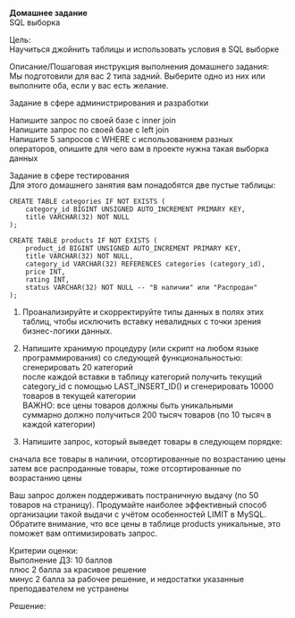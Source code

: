 **Домашнее задание**  
SQL выборка  

Цель:  
Научиться джойнить таблицы и использовать условия в SQL выборке  


Описание/Пошаговая инструкция выполнения домашнего задания:  
Мы подготовили для вас 2 типа задний. Выберите одно из них или выполните оба, если у вас есть желание.  

Задание в сфере администрирования и разработки  

Напишите запрос по своей базе с inner join  
Напишите запрос по своей базе с left join  
Напишите 5 запросов с WHERE с использованием разных  
операторов, опишите для чего вам в проекте нужна такая выборка данных  


Задание в сфере тестирования    
Для этого домашнего занятия вам понадобятся две пустые таблицы:  
```
CREATE TABLE categories IF NOT EXISTS (
    category_id BIGINT UNSIGNED AUTO_INCREMENT PRIMARY KEY,
    title VARCHAR(32) NOT NULL
);
```
```
CREATE TABLE products IF NOT EXISTS (
    product_id BIGINT UNSIGNED AUTO_INCREMENT PRIMARY KEY,
    title VARCHAR(32) NOT NULL,
    category_id VARCHAR(32) REFERENCES categories (category_id),
    price INT,
    rating INT,
    status VARCHAR(32) NOT NULL -- "В наличии" или "Распродан"
);
```
1. Проанализируйте и скорректируйте типы данных в полях этих таблиц, чтобы исключить вставку невалидных с точки зрения бизнес-логики данных.  

2. Напишите хранимую процедуру (или скрипт на любом языке программирования) со следующей функциональностью:  
сгенерировать 20 категорий  
после каждой вставки в таблицу категорий получить текущий category_id с помощью LAST_INSERT_ID() и сгенерировать 10000 товаров в текущей категории  
ВАЖНО: все цены товаров должны быть уникальными  
суммарно должно получиться 200 тысяч товаров (по 10 тысяч в каждой категории)  

3. Напишите запрос, который выведет товары в следующем порядке:  

сначала все товары в наличии, отсортированные по возрастанию цены  
затем все распроданные товары, тоже отсортированные по возрастанию цены  

Ваш запрос должен поддерживать постраничную выдачу (по 50 товаров на страницу). Продумайте наиболее эффективный способ организации такой выдачи с учётом особенностей LIMIT в MySQL. Обратите внимание, что все цены в таблице products уникальные, это поможет вам оптимизировать запрос.  


Критерии оценки:  
Выполнение ДЗ: 10 баллов  
плюс 2 балла за красивое решение  
минус 2 балла за рабочее решение, и недостатки указанные преподавателем не устранены  

Решение:  



